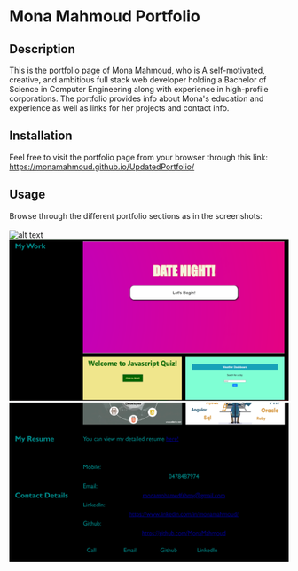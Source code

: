 # Mona Mahmoud Portfolio
## Description
This is the portfolio page of Mona Mahmoud, who is A self-motivated, creative, and ambitious full stack web developer holding a Bachelor of Science in Computer Engineering along with experience in high-profile corporations. The portfolio provides info about Mona's education and experience as well as links for her projects and contact info.

## Installation
Feel free to visit the portfolio page from your browser through this link:
https://monamahmoud.github.io/UpdatedPortfolio/

## Usage
Browse through the different portfolio sections as in the screenshots:<br/><br/>
![alt text](./Assets/images/screenshot.png)
![alt text](./Assets/images/screenshot3.png)
![alt text](./Assets/images/screenshot2.png)
